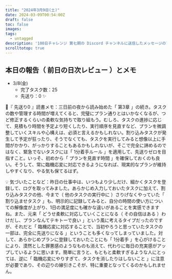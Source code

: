 ```yaml
---
title: "2024年3月9日(土)"
date: 2024-03-09T00:54:00Z
draft: false
toc: false
images:
tags: 
  - untagged
description: '100日チャレンジ 第七期の Discord チャンネルに送信したメッセージのアーカイブ'
scrolltotop: true
---
```


## 本日の報告（ 前日の日次レビュー ）とメモ

- 3/8(金)
  - 完了タスク数：25
  - 先送り：0 ✨

🔖『 先送り0 』読書メモ：三日前の夜から読み始めた「 第3章 」の続き。タスクの数や管理する時間が増えてくると、完璧にプラン通りとはいかなくなるが、つど修正するくらいの柔軟な気持ちで取り組もう。むしろ、タスクの進捗に応じて、見積もり時間を予定より短くしたり、実行順序を見直すなど、プランを微調整していくスキルや心構えは、必須と言えるかもしれない。割り込みタスクが発生して予定が狂ったり、そうでなくても、タスクを実行してみると想像以上に手間がかかり、がっかりすることもあるかもしれないが、そこで完全に諦めるのではなく、緊急でないタスクには「 1分着手ルール 」を適用して、先送りゼロを目指すこと。いっそ、初めから「 プランを見直す時間 」を確保しておくのも良い。そうして、常に臨機応変に対応できるようになれば、現実的なプランが維持しやすくなり、やる気も保てるはず。

💡 気づいたことなど：昨日の仕事中は、いつもより少しだけ、細かくタスクを登録して、ログを取ってみました。あらかじめ入力しておいたタスクに加えて、割り込みタスクの他、今まで（ 他のタスクの実行中に ）さりげなくやっていた「 割り込ませタスク 」も、明示的に記録してみると、自分の時間の使い方についての解像度が上がり、1日の満足度にも確かな違いがあることを実感できますね。また、元来「 どうせ柔軟に対応していくことになる（ その自信はある ）わけだし、プランなんてテキトーで良い 」という風に考えるタイプだったのですが、それだと「 臨機応変に対応することで、当初やろうと思っていたタスクの一部は、完全に先送りになる 」ということも多くなってしまっていました。対して、あらかじめプランに登録しておいたことにも「 1分着手 」を心がけることにより、漠然とした罪悪感のようなものも消えて、代わりに毎日の充実感がアップしているように思います。簡単に言うと、もともと柔軟すぎるような人にとっては、逆に「 臨機応変にやりすぎて、タスクを消したりはしないこと 」に注意が必要であり、その辺りの線引きこそが、特に重要となってくるのかもしれません。
